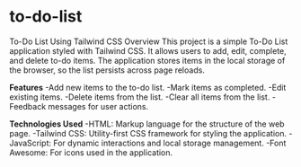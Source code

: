 # to-do-list
To-Do List Using Tailwind CSS
Overview
This project is a simple To-Do List application styled with Tailwind CSS. It allows users to add, edit, complete, and delete to-do items. The application stores items in the local storage of the browser, so the list persists across page reloads.

**Features**
-Add new items to the to-do list.
-Mark items as completed.
-Edit existing items.
-Delete items from the list.
-Clear all items from the list.
-Feedback messages for user actions.


**Technologies Used**
-HTML: Markup language for the structure of the web page.
-Tailwind CSS: Utility-first CSS framework for styling the application.
-JavaScript: For dynamic interactions and local storage management.
-Font Awesome: For icons used in the application.
